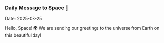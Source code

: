 ### Daily Message to Space 🌌
Date: 2025-08-25

Hello, Space! 🌍 We are sending our greetings to the universe from Earth on this beautiful day!
